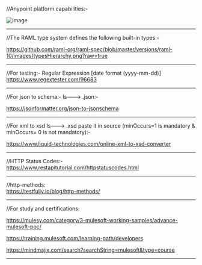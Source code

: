 //Anypoint platform capabilities:-

![image](https://github.com/bharatchim17/My-MuleSoft-Notes/assets/147084212/3c220dbf-93a4-4791-b7a6-aea00f4cb8f7)

--------------------------------------------------------------------------------------
//The RAML type system defines the following built-in types:-

https://github.com/raml-org/raml-spec/blob/master/versions/raml-10/images/typesHierarchy.png?raw=true

-------------------------------------------------------------------------------------
//For testing:- Regular Expression [date format (yyyy-mm-dd)]
https://www.regextester.com/96683

--------------------------------------------------------------------------------------
//For json to schema:-
Is---> .json:-
 
https://jsonformatter.org/json-to-jsonschema

--------------------------------------------------------------------------------------
//For xml to xsd Is---> .xsd paste it in source (minOccurs=1 is mandatory & minOccurs= 0 is not mandatory):- 

https://www.liquid-technologies.com/online-xml-to-xsd-converter

--------------------------------------------------------------------------------------
//HTTP Status Codes:-
https://www.restapitutorial.com/httpstatuscodes.html

----------------------------------------------------------------------------------
//http-methods:  
https://testfully.io/blog/http-methods/

------------------------------------------------------------------------------------
//For study and certifications:

https://mulesy.com/category/3-mulesoft-working-samples/advance-mulesoft-poc/

https://training.mulesoft.com/learning-path/developers

https://mindmajix.com/search?searchString=mulesoft&type=course

-----------------------------------------------------------------------------------------
